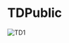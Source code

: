 # TDPublic
![TD1](https://github.com/ImAShark/TDPublic/assets/32833605/d772f926-bcaf-4f6a-b4a3-a99b5ea76bac)
